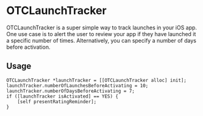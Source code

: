 # OTCLaunchTracker

OTCLaunchTracker is a super simple way to track launches in your iOS app. One use case is to alert the user to review your app if they have launched it a specific number of times. Alternatively, you can specify a number of days before activation.

## Usage

```obj-c
OTCLaunchTracker *launchTracker = [[OTCLaunchTracker alloc] init];
launchTracker.numberOfLaunchesBeforeActivating = 10;
launchTracker.numberOfDaysBeforeActivating = 7;
if ([launchTracker isActivated] == YES) {
	[self presentRatingReminder];
}
```
